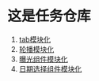 # 这是任务仓库
1. [tab模块化](https://woshiqiang1.github.io/hunger-tasks/advance-task3/tab-module.html)
2. [轮播模块化](https://woshiqiang1.github.io/hunger-tasks/advance-task3/carousel-module.html)
3. [曝光组件模块化](https://woshiqiang1.github.io/hunger-tasks/advance-task3/exposure-module.html)
4. [日期选择组件模块化](https://woshiqiang1.github.io/hunger-tasks/advance-task3/tab-module.html)

